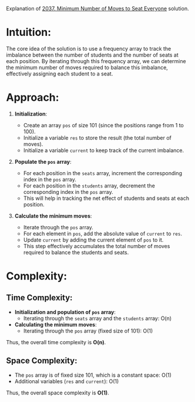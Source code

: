 Explanation of [2037. Minimum Number of Moves to Seat Everyone](https://leetcode.com/problems/minimum-number-of-moves-to-seat-everyone/description/?envType=daily-question&envId=2024-06-13) solution.

# Intuition:
The core idea of the solution is to use a frequency array to track the imbalance between the number of students and the number of seats at each position. By iterating through this frequency array, we can determine the minimum number of moves required to balance this imbalance, effectively assigning each student to a seat.

# Approach:

1. **Initialization**:
   - Create an array `pos` of size 101 (since the positions range from 1 to 100).
   - Initialize a variable `res` to store the result (the total number of moves).
   - Initialize a variable `current` to keep track of the current imbalance.

2. **Populate the `pos` array**:
   - For each position in the `seats` array, increment the corresponding index in the `pos` array.
   - For each position in the `students` array, decrement the corresponding index in the `pos` array.
   - This will help in tracking the net effect of students and seats at each position.

3. **Calculate the minimum moves**:
   - Iterate through the `pos` array.
   - For each element in `pos`, add the absolute value of `current` to `res`.
   - Update `current` by adding the current element of `pos` to it.
   - This step effectively accumulates the total number of moves required to balance the students and seats.

# Complexity:

## Time Complexity:
- **Initialization and population of `pos` array**: 
  - Iterating through the `seats` array and the `students` array: O(n)
- **Calculating the minimum moves**:
  - Iterating through the `pos` array (fixed size of 101): O(1)

Thus, the overall time complexity is **O(n)**.

## Space Complexity:
- The `pos` array is of fixed size 101, which is a constant space: O(1)
- Additional variables (`res` and `current`): O(1)

Thus, the overall space complexity is **O(1)**.
